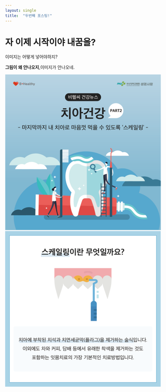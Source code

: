 ```yaml
---
layout: single
title:  "두번째 포스팅!"
---
```


# 자 이제 시작이야 내꿈을?
이미지는 어떻게 넣어야하지?

**그림이 왜 안나오지**,이미지가 안나오네.

![01](../assets/images/2022-07-14-1/01.png)
![02](../assets/images/2022-07-14-1/02.png)
